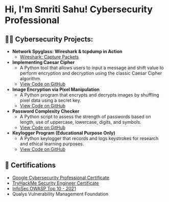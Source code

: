 <h1>Hi, I'm Smriti Sahu! <a>Cybersecurity Professional</a></h1>

<h2>👩‍💻 Cybersecurity Projects:</h2>

<ul>
  <li><b>Network Spyglass: Wireshark & tcpdump in Action</b>
    <ul>
      <li><a href="https://coursera.org/share/011a7887a4e3eda11059443a13d33ba6" target="_blank">Wireshark: Capture Packets</a></li>
    </ul>
  </li>

<li><b>Implementing Caesar Cipher</b>
  <ul>
    <li>A Python tool that allows users to input a message and shift value to perform encryption and decryption using the classic Caesar Cipher algorithm.</li>
    <li><a href="https://github.com/smritisahuu/cybersecurity-projects/blob/main/caesar_cipher.py" target="_blank">View Code on GitHub</a></li>
  </ul>
</li>

  
  <li><b>Image Encryption via Pixel Manipulation</b>
    <ul>
      <li>A Python program that encrypts and decrypts images by shuffling pixel data using a secret key.</li>
      <li><a href="https://github.com/smritisahuu/cybersecurity-projects/blob/main/encrypt_decrypt_image.py" target="_blank">View Code on GitHub</a></li>
    </ul>
  </li>

  <li><b>Password Complexity Checker</b>
    <ul>
      <li>A Python script to assess the strength of passwords based on length, use of uppercase, lowercase, digits, and symbols.</li>
      <li><a href="https://github.com/smritisahuu/cybersecurity-projects/blob/main/password_checker.py" target="_blank">View Code on GitHub</a></li>
    </ul>
  </li>

  <li><b>Keylogger Program (Educational Purpose Only)</b>
    <ul>
      <li>A Python keylogger that records and logs keystrokes for research and ethical learning purposes.</li>
      <li><a href="https://github.com/YOUR-USERNAME/cybersecurity-projects/blob/main/Keylogger/keylogger.py" target="_blank">View Code on GitHub</a></li>
    </ul>
  </li>
</ul>

<h2>📃 Certifications</h2>

<ul>
  <li><a href="https://coursera.org/share/cba3e014a9d3571f4a6dba90945c5a8c" target="_blank">Google Cybersecurity Professional Certificate</a></li>
  <li><a href="https://tryhackme-certificates.s3-eu-west-1.amazonaws.com/THM-IPPIEG9CSS.pdf" target="_blank">TryHackMe Security Engineer Certificate</a></li>
  <li><a href="https://coursera.org/share/6d0a7d4d6cc5194c639a9f85b58de634" target="_blank">InfoSec OWASP Top 10 - 2021</a></li>
  <li>Qualys Vulnerability Management Foundation</li>
</ul>



